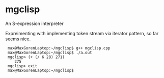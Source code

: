 # mgclisp
An S-expression interpreter

Expreimenting with implementing token stream via iterator pattern, so far seems nice.

     max@MaxGorenLaptop:~/mgclisp$ g++ mgclisp.cpp
     max@MaxGorenLaptop:~/mgclisp$ ./a.out
     mgclisp> (+ (/ 6 28) 271)
        275    
     mgclisp> exit
     max@MaxGorenLaptop:~/mgclisp$
